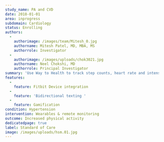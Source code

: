 ```yaml
---
study_name: PA and CVD
date: 2018-01-01
area: inprogress
subdomain: Cardiology
status: Enrolling
authors:
  - 
    authorimage: /images/team/Mitesh_0.jpg
    authorname: Mitesh Patel, MD, MBA, MS
    authorrole: Investigator
  - 
    authorimage: /images/uploads/chok3021.jpg
    authorname: Neel Chokshi, MD
    authorrole: Principal Investigator
summary: 'Use Way to Health to track step counts, heart rate and intensity in patients with cardiovascular disease. Wants to build this remote monitoring into clinical practice. Fitbit Charge 2- low, moderate, vigorous activity Goals and targets Text feedback'
features:
  - 
    feature: Fitbit Device integration
  - 
    feature: 'Bidirectional texting '
  - 
    feature: Gamification
condition: Hypertension
intervention: Wearables & remote monitoring
outcome: Increased physical activity
dedicatedpage: true
label: Standard of Care 
image: /images/uploads/hsm.01.jpg
---
```

